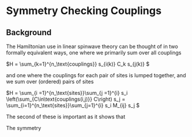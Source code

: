 Symmetry Checking Couplings
===========================


Background
----------

The Hamiltonian use in linear spinwave theory can be thought of in two formally equivalent ways, 
one where we primarily sum over all couplings

$H = \sum_{k=1}^{n_\text{couplings}} s_{i(k)} C_k s_{j(k)} $

and one where the couplings for each pair of sites is lumped together, and we sum over (ordered) pairs of sites

$H = \sum_{i =1}^{n_\text{sites}}\sum_{j =1}^{i} s_i \left(\sum_{C\in\text{couplings(i,j)}} C\right) s_j 
= \sum_{i=1}^{n_\text{sites}}\sum_{j=1}^{i} s_i M_{ij} s_j $

The second of these is important as it shows that 

The symmetry

